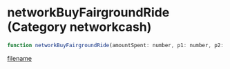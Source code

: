 # networkBuyFairgroundRide (Category networkcash)

```js
function networkBuyFairgroundRide(amountSpent: number, p1: number, p2: boolean, p3: boolean): void
```

[filename](networkBuyFairgroundRide_m.md ':include')